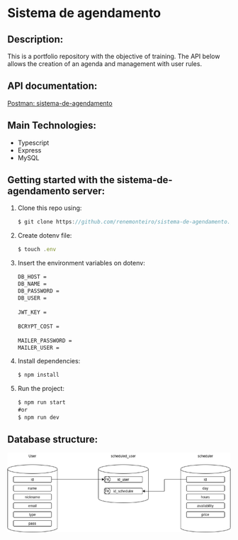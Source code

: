 # Sistema de agendamento

## Description:

This is a portfolio repository with the objective of training. The API below allows the creation of an agenda and management with user rules.

## API documentation:

[Postman: sistema-de-agendamento](https://documenter.getpostman.com/view/13683623/TVsshT9X)

## Main Technologies:

- Typescript
- Express
- MySQL

## Getting started with the sistema-de-agendamento server:

1. Clone this repo using:

    ```jsx
    $ git clone https://github.com/renemonteiro/sistema-de-agendamento.git
    ```

2. Create dotenv file:

    ```jsx
    $ touch .env
    ```

3. Insert the environment variables on dotenv:

    ```
    DB_HOST = 
    DB_NAME = 
    DB_PASSWORD = 
    DB_USER = 
    
    JWT_KEY = 
    
    BCRYPT_COST =
    
    MAILER_PASSWORD = 
    MAILER_USER =
    ```

4. Install dependencies:

    ```jsx
    $ npm install
    ```

5. Run the project: 

    ```jsx
    $ npm run start 
    #or
    $ npm run dev
    ```

## Database structure:
![DatabaseDiagram](databaseDiagram.png)

 



